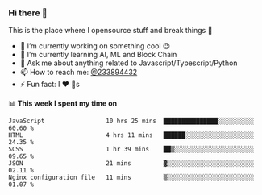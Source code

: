 ### Hi there 👋

<!--
**a233894432/a233894432** is a ✨ _special_ ✨ repository because its `README.md` (this file) appears on your GitHub profile.

Here are some ideas to get you started:

- 🔭 I’m currently working on ...
- 🌱 I’m currently learning ...
- 👯 I’m looking to collaborate on ...
- 🤔 I’m looking for help with ...
- 💬 Ask me about ...
- 📫 How to reach me: ...
- 😄 Pronouns: ...
- ⚡ Fun fact: ...
-->
 
 
This is the place where I opensource stuff and break things :rofl:

- 🔭 I’m currently working on something cool :wink:
- 🌱 I’m currently learning AI, ML and Block Chain
- 💬 Ask me about anything related to Javascript/Typescript/Python
- 📫 How to reach me: [@233894432](https://twitter.com/233894432)
- ⚡ Fun fact: I :heart: :dog:s

📊 **This week I spent my time on**
<!--START_SECTION:waka-->
```text
JavaScript                 10 hrs 25 mins  ███████████████░░░░░░░░░░   60.60 % 
HTML                       4 hrs 11 mins   ██████░░░░░░░░░░░░░░░░░░░   24.35 % 
SCSS                       1 hr 39 mins    ██▒░░░░░░░░░░░░░░░░░░░░░░   09.65 % 
JSON                       21 mins         ▓░░░░░░░░░░░░░░░░░░░░░░░░   02.11 % 
Nginx configuration file   11 mins         ▒░░░░░░░░░░░░░░░░░░░░░░░░   01.07 % 
```
<!--END_SECTION:waka-->
